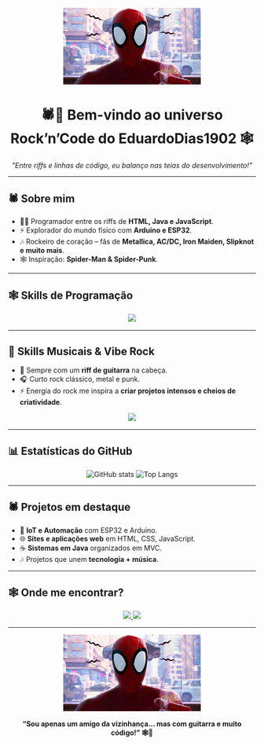 <!-- Banner Spider-Punk -->
<p align="center">
  <img src="gifs/miranha.gif" width="280"/>
</p>


<h1 align="center">🕷️🎸 Bem-vindo ao universo Rock’n’Code do <b>EduardoDias1902</b> 🕸️</h1>

<p align="center">
  <i>"Entre riffs e linhas de código, eu balanço nas teias do desenvolvimento!"</i>
</p>

---

## 🕷️ Sobre mim
- 👨‍💻 Programador entre os riffs de **HTML, Java e JavaScript**.  
- ⚡ Explorador do mundo físico com **Arduino e ESP32**.  
- 🎶 Rockeiro de coração – fãs de **Metallica, AC/DC, Iron Maiden, Slipknot e muito mais**.  
- 🕸️ Inspiração: **Spider-Man & Spider-Punk**.  

---

## 🕸️ Skills de Programação

<p align="center">
  <img src="https://skillicons.dev/icons?i=html,css,js,java,arduino,mysql,git,github,python,c,cpp,nodejs,vscode,linux" />
</p>

---

## 🤘 Skills Musicais & Vibe Rock
- 🎸 Sempre com um **riff de guitarra** na cabeça.  
- 🎧 Curto rock clássico, metal e punk.  
- ⚡ Energia do rock me inspira a **criar projetos intensos e cheios de criatividade**.  

<p align="center">
  <img src="https://media.giphy.com/media/3o6Zt481isNVuQI1l6/giphy.gif" width="300"/>
</p>

---

## 📊 Estatísticas do GitHub

<p align="center">
  <img src="https://github-readme-stats.vercel.app/api?username=EduardoDias1902&show_icons=true&theme=tokyonight&hide_border=true&icon_color=E23636" alt="GitHub stats" height="180"/>
  <img src="https://github-readme-stats.vercel.app/api/top-langs/?username=EduardoDias1902&layout=compact&theme=tokyonight&hide_border=true" alt="Top Langs" height="180"/>
</p>

---

## 🕷️ Projetos em destaque
- 🔌 **IoT e Automação** com ESP32 e Arduino.  
- 🌐 **Sites e aplicações web** em HTML, CSS, JavaScript.  
- ☕ **Sistemas em Java** organizados em MVC.  
- 🎶 Projetos que unem **tecnologia + música**.  

---

## 🕸️ Onde me encontrar?
<p align="center">
  <a href="https://github.com/EduardoDias1902">
    <img src="https://img.shields.io/badge/GitHub-EduardoDias1902-181717?style=for-the-badge&logo=github" />
  </a>
  <a href="mailto:seuemail@gmail.com">
    <img src="https://img.shields.io/badge/Email-Contato-red?style=for-the-badge&logo=gmail" />
  </a>
</p>

---

<!-- Gif final Spider-Punk -->
<p align="center">
  <img src="gifs/miranha.gif" width="280"/>
</p>

<p align="center">
  <b>“Sou apenas um amigo da vizinhança... mas com guitarra e muito código!” 🕸️🎸</b>
</p>
